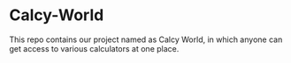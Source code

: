 # Calcy-World
This repo contains our project named as Calcy World, in which anyone can get access to various calculators at one place.
